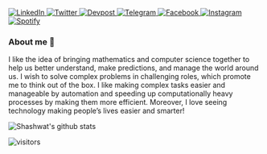 
<p> 
  <a href="https://www.linkedin.com/in/mehershashwatnigam/" target="_blank">
    <img alt="LinkedIn" src="https://img.shields.io/badge/linkedin-%230077B5.svg?&style=for-the-badge&logo=linkedin&logoColor=white" />
  </a> 

 <a href="https://twitter.com/ShashwatNigam99" target="_blank">
   <img alt="Twitter" src="https://img.shields.io/badge/twitter-%231DA1F2.svg?&style=for-the-badge&logo=twitter&logoColor=white" />
  </a>

 <a href="https://devpost.com/mehershashwat" target="_blank">
    <img alt="Devpost" src="https://img.shields.io/badge/%20-Devpost-4983ae?style=for-the-badge&logo=appveyor&logoColor=white" />
  </a> 
  
  <a href="https://t.me/ShashwatNigam99" target="_blank">
    <img alt="Telegram" src="https://img.shields.io/badge/%20-Telegram-516379?style=for-the-badge&logo=telegram" />
  </a>
  
   <a href="https://www.facebook.com/ShashwatNigam67" target="_blank">
    <img alt="Facebook" src="https://img.shields.io/badge/%20-Facebook-0574e7?style=for-the-badge&logo=facebook&logoColor=white" />
  </a>
  
   <a href="https://www.instagram.com/shashwatnigam67/" target="_blank">
    <img alt="Instagram" src="https://img.shields.io/badge/%20-Instagram-ca37ac?style=for-the-badge&logo=instagram&logoColor=white" />
  </a>
  
  <a href="https://open.spotify.com/user/31fenxoiiuhgjwxq3cfy2x76rlkm?si=P7IVNTcxRluFNlevXSXUqw" target="_blank">
    <img alt="Spotify" src="https://img.shields.io/badge/%20-Spotify-1db954?style=for-the-badge&logo=spotify&logoColor=black" />
  </a>
</p>


### About me :rocket:
I like the idea of bringing mathematics and computer science together to help us better understand, make predictions, and manage the world around us. I wish to solve complex problems in challenging roles, which promote me to think out of the box. I like making complex tasks easier and manageable by automation and speeding up computationally heavy processes by making them more efficient. Moreover, I love seeing technology making people’s lives easier and smarter! 

![Shashwat's github stats](https://github-readme-stats.vercel.app/api?username=ShashwatNigam99&show_icons=true&theme=vue-dark)

![visitors](https://visitor-badge.glitch.me/badge?page_id=ShashwatNigam99.count_visitors)
